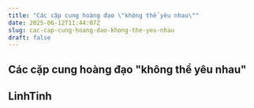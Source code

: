 ```yaml
---
title: "Các cặp cung hoàng đạo \"không thể yêu nhau\""
date: 2025-06-12T11:44:07Z
slug: cac-cap-cung-hoang-dao-khong-the-yeu-nhau
draft: false
---
```


## Các cặp cung hoàng đạo "không thể yêu nhau"

## LinhTinh

